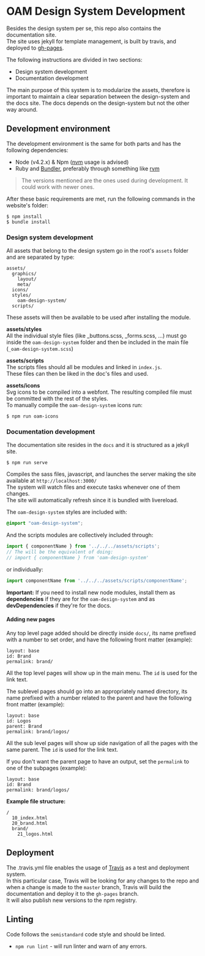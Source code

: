 # OAM Design System Development

Besides the design system per se, this repo also contains the documentation site.  
The site uses jekyll for template management, is built by travis, and deployed to [gh-pages]().

The following instructions are divided in two sections:
- Design system development
- Documentation development

The main purpose of this system is to modularize the assets, therefore is important to maintain a clear separation between the design-system and the docs site. The docs depends on the design-system but not the other way around.

## Development environment
The development environment is the same for both parts and has the following dependencies:

- Node (v4.2.x) & Npm ([nvm](https://github.com/creationix/nvm) usage is advised)
- Ruby and [Bundler](http://bundler.io/), preferably through something like [rvm](https://rvm.io/)

> The versions mentioned are the ones used during development. It could work with newer ones.

After these basic requirements are met, run the following commands in the website's folder:
```
$ npm install
$ bundle install
```

### Design system development
All assets that belong to the design system go in the root's `assets` folder and are separated by type:
```
assets/
  graphics/
    layout/
    meta/
  icons/
  styles/
    oam-design-system/
  scripts/
```
These assets will then be available to be used after installing the module.

**assets/styles**  
All the individual style files (like _buttons.scss, _forms.scss, ...) must go inside the `oam-design-system` folder and then be included in the main file (`_oam-design-system.scss`)

**assets/scripts**  
The scripts files should all be modules and linked in `index.js`.  
These files can then be liked in the doc's files and used.

**assets/icons**  
Svg icons to be compiled into a webfont. The resulting compiled file must be committed with the rest of the styles.  
To manually compile the `oam-design-system` icons run:
```
$ npm run oam-icons
```

### Documentation development
The documentation site resides in the `docs` and it is structured as a jekyll site.

```
$ npm run serve
```
Compiles the sass files, javascript, and launches the server making the site available at `http://localhost:3000/`  
The system will watch files and execute tasks whenever one of them changes.  
The site will automatically refresh since it is bundled with livereload.


The `oam-design-system` styles are included with:
```scss
@import "oam-design-system";
```

And the scripts modules are collectively included through:
```js
import { componentName } from '../../../assets/scripts';
// The will be the equivalent of doing:
// import { componentName } from 'oam-design-system'
```

or individually:
```js
import componentName from '../../../assets/scripts/componentName';
```

**Important:** If you need to install new node modules, install them as **dependencies** if they are for the `oam-design-system` and as **devDependencies** if they're for the docs.

#### Adding new pages
Any top level page added should be directly inside `docs/`, its name prefixed with a number to set order, and have the following front matter (example):
```
layout: base
id: Brand
permalink: brand/
```
All the top level pages will show up in the main menu. The `id` is used for the link text.

The sublevel pages should go into an appropriately named directory, its name prefixed with a number related to the parent and have the following front matter (example):
```
layout: base
id: Logos
parent: Brand
permalink: brand/logos/
```
All the sub level pages will show up side navigation of all the pages with the same parent. The `id` is used for the link text.

If you don't want the parent page to have an output, set the `permalink` to one of the subpages (example):
```
layout: base
id: Brand
permalink: brand/logos/
```
**Example file structure:**
```
/
  10_index.html
  20_brand.html
  brand/
    21_logos.html
```

## Deployment
The .travis.yml file enables the usage of [Travis](http://travis.org) as a test and deployment system.  
In this particular case, Travis will be looking for any changes to the repo and when a change is made to the `master` branch, Travis will build the documentation and deploy it to the `gh-pages` branch.  
It will also publish new versions to the npm registry.

## Linting
Code follows the `semistandard` code style and should be linted.
- `npm run lint` - will run linter and warn of any errors.
